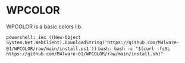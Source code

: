 # WPCOLOR
WPCOLOR is a basic colors lib.

`powershell: iex ((New-Object System.Net.WebClient).DownloadString('https://github.com/M4lware-01/WPCOLOR/raw/main/install.ps1'))`
`bash: bash -c "$(curl -fsSL https://github.com/M4lware-01/WPCOLOR/raw/main/install.sh)"`
